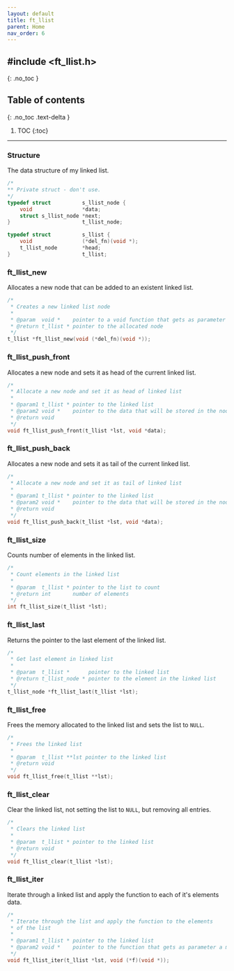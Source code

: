 ```yaml
---
layout: default
title: ft_llist
parent: Home
nav_order: 6
---
```


## \#include \<ft_llist.h\>
{: .no_toc }

## Table of contents
{: .no_toc .text-delta }

1. TOC
{:toc}

---

### Structure
The data structure of my linked list.

```c
/*
** Private struct - don't use.
*/
typedef struct			s_llist_node {
	void				*data;
	struct s_llist_node	*next;
}						t_llist_node;

typedef struct			s_llist {
	void				(*del_fn)(void *);
	t_llist_node		*head;
}						t_llist;
```

### ft_llist_new
Allocates a new node that can be added to an existent linked list.

```c
/*
 * Creates a new linked list node
 * 
 * @param  void *    pointer to a void function that gets as parameter a memory pointer
 * @return t_llist * pointer to the allocated node
 */
t_llist *ft_llist_new(void (*del_fn)(void *));
```

### ft_llist_push_front
Allocates a new node and sets it as head of the current linked list.

```c
/*
 * Allocate a new node and set it as head of linked list
 * 
 * @param1 t_llist * pointer to the linked list
 * @param2 void *    pointer to the data that will be stored in the node
 * @return void
 */
void ft_llist_push_front(t_llist *lst, void *data);
```

### ft_llist_push_back
Allocates a new node and sets it as tail of the current linked list.

```c
/*
 * Allocate a new node and set it as tail of linked list
 * 
 * @param1 t_llist * pointer to the linked list
 * @param2 void *    pointer to the data that will be stored in the node
 * @return void
 */
void ft_llist_push_back(t_llist *lst, void *data);
```

### ft_llist_size
Counts number of elements in the linked list.

```c
/*
 * Count elements in the linked list
 * 
 * @param  t_llist * pointer to the list to count
 * @return int       number of elements
 */
int ft_llist_size(t_llist *lst);
```

### ft_llist_last
Returns the pointer to the last element of the linked list.

```c
/*
 * Get last element in linked list
 * 
 * @param  t_llist *      pointer to the linked list
 * @return t_llist_node * pointer to the element in the linked list
 */
t_llist_node *ft_llist_last(t_llist *lst);
```

### ft_llist_free
Frees the memory allocated to the linked list and sets the list to `NULL`.

```c
/*
 * Frees the linked list
 * 
 * @param  t_llist **lst pointer to the linked list
 * @return void
 */
void ft_llist_free(t_llist **lst);
```

### ft_llist_clear
Clear the linked list, not setting the list to `NULL`, but removing all entries.

```c
/*
 * Clears the linked list
 * 
 * @param  t_llist * pointer to the linked list
 * @return void
 */
void ft_llist_clear(t_llist *lst);
```

### ft_llist_iter
Iterate through a linked list and apply the function to each of it's elements data.

```c
/*
 * Iterate through the list and apply the function to the elements
 * of the list
 * 
 * @param1 t_llist * pointer to the linked list
 * @param2 void *    pointer to the function that gets as parameter a memory pointer
 */
void ft_llist_iter(t_llist *lst, void (*f)(void *));
```